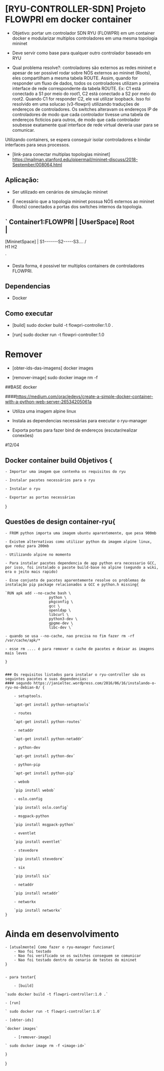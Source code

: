 # [RYU-CONTROLLER-SDN] Projeto FLOWPRI em docker container

- Objetivo: portar um controlador SDN RYU (FLOWPRI) em um container docker e modularizar multiplos controladores em uma mesma topologia mininet

- Deve servir como base para qualquer outro controlador baseado em RYU

- Qual problema resolve?: controladores são externos as redes mininet e apesar de ser possível rodar sobre NÓS externos ao mininet (Roots), eles compartilham a mesma tabela ROUTE. Assim, quando for responder um fluxo de dados, todos os controladores utilizam a primeira interface de rede correspondente da tabela ROUTE.
Ex: C1 está conectado a S1 por meio do root1, C2 está conectado a S2 por meio do root2. Quando C1 for responder C2, ele vai utilizar loopback. Isso foi resolvido em uma solucao (v3-flowpri) utilizando traduções de endereços de controladores. Os switches alteravam os endereços IP de controladores de modo que cada controlador tivesse uma tabela de endereços ficticios para outros, de modo que cada controlador soubesse exatamente qual interface de rede virtual deveria usar para se comunicar.

Utilizando containers, se espera conseguir isolar controladores e bindar interfaces para seus processos.

- [link-para conectar multiplas topologias mininet] https://mailman.stanford.edu/pipermail/mininet-discuss/2018-September/008064.html

## Aplicação: 

- Ser utilizado em cenários de simulação mininet

- É necessário que a topologia mininet possua NÓS externos ao mininet (Roots) conectados a portas dos switches internos da topologia.

`
	   Container1:FLOWPRI
		   |
[UserSpace]      Root		
		   |
--------------------------------------------
[MininetSpace]	   |
		  S1-------S2-----S3....
		 /  \
		H1  H2

`

- Desta forma, é possivel ter multiplos containers de controladores FLOWPRI.

## Dependencias

- Docker

## Como executar

- [build] sudo docker build -t flowpri-controller:1.0 .

- [run] sudo docker run -t flowpri-controller:1.0

# Remover

- [obter-ids-das-imagens] docker images

- [remover-image] sudo docker image rm -f <image-id>

##BASE docker

####https://medium.com/oracledevs/create-a-simple-docker-container-with-a-python-web-server-26534205061a

 - Utiliza uma imagem alpine linux
 
 - Instala as dependencias necessárias para executar o ryu-manager

 - Exporta portas para fazer bind de endereços (escutar/realizar conexões)


#12/04
## Docker container build Objetivos {

	- Importar uma imagem que contenha os requisitos do ryu

	- Instalar pacotes necessários para o ryu

	- Instalar o ryu

	- Exportar as portas necessárias

}

## Questões de design container-ryu{

	- FROM python importa uma imagem ubuntu aparentemente, que pesa 900mb

	- Existem alternativas como utilizar python da imagem alpine linux, que reduz para 200mb

	- Utilizando alpine no momento

	- Para instalar pacotes dependencia de app python era necessario GCC, por isso, foi instalado o pacote build-base no alpine (segundo a wiki, era o jeito mais rapido)

	- Esse conjunto de pacotes aparentemente resolve os problemas de instalação pip package	relacionados a GCC e python.h missing{

	`RUN apk add --no-cache bash \
                        python \
                        pkgconfig \
                        gcc \
                        openldap \
                        libcurl \
                        python3-dev \
                        gpgme-dev \
                        libc-dev \`	
	
	- quando se usa --no-cache, nao precisa no fim fazer rm -rf /var/cache/apk/*

	- esse rm .... é para remover o cache de pacotes e deixar as imagens mais leves

	}
	
	
	### Os requisitos listados para instalar o ryu-controller são os seguintes pacotes e suas dependencias: 
	#### segundo https://janieltec.wordpress.com/2016/06/16/instalando-o-ryu-no-debian-8/ {

		- setuptools.

		`apt-get install python-setuptools`

		- routes

		`apt-get install python-routes`

		- netaddr

		`apt-get install python-netaddr`

		- python-dev

		`apt-get install python-dev`
		
		- python-pip

		`apt-get install python-pip`
		
		- webob
		
		`pip install webob`
		
		- oslo.config
		
		`pip install oslo.config`
		
		- msgpack-python

		`pip install msgpack-python`
		
		- eventlet

		`pip install eventlet`
		
		- stevedore

		`pip install stevedore`

		- six
		
		`pip install six`
				
		- netaddr

		`pip install netaddr`

		- networkx

		`pip install networkx`
	}
	
	
# Ainda em desenvolvimento
	- [atualmente] Como fazer o ryu-manager funcionar{
		- Nao foi testado
		- Nao foi verificado se os switches conseguem se comunicar
		- Nao foi testado dentro do cenario de testes do mininet
	}


    - para testar{

        - [build] 

	`sudo docker build -t flowpri-controller:1.0 .`
        
	- [run]

	` sudo docker run -t flowpri-controller:1.0`
        
	- [obter-ids]
	
	`docker images`

        - [remover-image]

	` sudo docker image rm -f <image-id>`

    }
}
